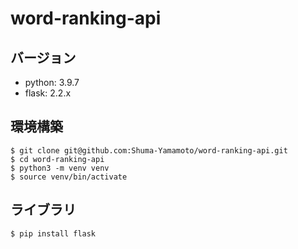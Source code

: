 # word-ranking-api

## バージョン
- python: 3.9.7
- flask: 2.2.x

## 環境構築
```
$ git clone git@github.com:Shuma-Yamamoto/word-ranking-api.git
$ cd word-ranking-api
$ python3 -m venv venv
$ source venv/bin/activate
```

## ライブラリ
```
$ pip install flask
```
